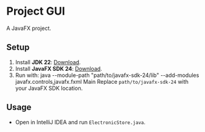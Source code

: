 # Project GUI

A JavaFX project.

## Setup
1. Install **JDK 22**: [Download](https://jdk.java.net/22/).
2. Install **JavaFX SDK 24**: [Download](https://gluonhq.com/products/javafx/).
3. Run with: java --module-path "path/to/javafx-sdk-24/lib" --add-modules javafx.controls,javafx.fxml Main
Replace `path/to/javafx-sdk-24` with your JavaFX SDK location.

## Usage
- Open in IntelliJ IDEA and run `ElectronicStore.java`.
